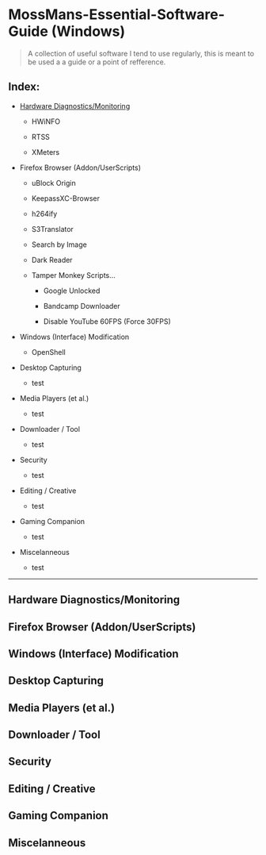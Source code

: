 # MossMans-Essential-Software-Guide (Windows)

> A collection of useful software I tend to use regularly, this is meant to be used a a guide or a point of refference.


## Index:
- [Hardware Diagnostics/Monitoring](#hardware-diagnostics-/-monitoring)

  - HWiNFO
 
  - RTSS
 
  - XMeters
 

- Firefox Browser (Addon/UserScripts)

  - uBlock Origin
 
  - KeepassXC-Browser
 
  - h264ify
 
  - S3Translator
 
  - Search by Image
 
  - Dark Reader
 
  - Tamper Monkey Scripts...
 
       - Google Unlocked

       - Bandcamp Downloader

       - Disable YouTube 60FPS (Force 30FPS)


- Windows (Interface) Modification

  - OpenShell

- Desktop Capturing

  - test

- Media Players (et al.)

  - test

- Downloader / Tool

  - test

- Security

  - test

- Editing / Creative

  - test

- Gaming Companion

  - test

- Miscelanneous

  - test
---

## Hardware Diagnostics/Monitoring

## Firefox Browser (Addon/UserScripts)

## Windows (Interface) Modification

## Desktop Capturing

## Media Players (et al.)

## Downloader / Tool

## Security

## Editing / Creative

## Gaming Companion

## Miscelanneous

